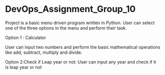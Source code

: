 # DevOps_Assignment_Group_10
Project is a basic menu driven program written in Python. User can select one of the three options in the menu and perform their task.

Option 1 : Calculator

User can input two numbers and perform the basic mathematical operations like add, subtract, multiply and divide.

Option 2:Check if Leap year or not:
User can input any year and check if it is leap year or not
